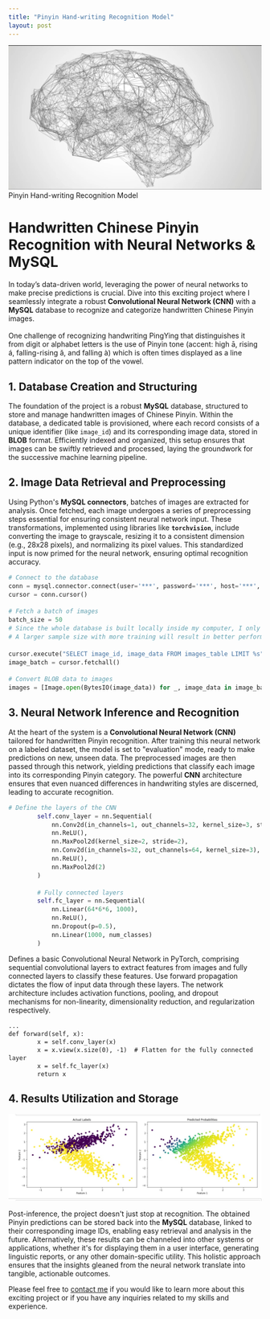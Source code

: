 ```yaml
---
title: "Pinyin Hand-writing Recognition Model"
layout: post
---
```


![NNI](https://github.com/HongchaoHu/HongchaoHu.github.io/blob/master/assets/NNI.jpg?raw=true)
Pinyin Hand-writing Recognition Model


# **Handwritten Chinese Pinyin Recognition with Neural Networks & MySQL**

In today’s data-driven world, leveraging the power of neural networks to make precise predictions is crucial. Dive into this exciting project where I seamlessly integrate a robust **Convolutional Neural Network (CNN)** with a **MySQL** database to recognize and categorize handwritten Chinese Pinyin images. <br>
<br>
One challenge of recognizing handwriting PingYing that distinguishes it from digit or alphabet letters is the use of Pinyin tone (accent: high ā, rising á, falling-rising ǎ, and falling à) which is often times displayed as a line pattern indicator on the top of the vowel.

## 1. **Database Creation and Structuring**
The foundation of the project is a robust **MySQL** database, structured to store and manage handwritten images of Chinese Pinyin. Within the database, a dedicated table is provisioned, where each record consists of a unique identifier (like `image_id`) and its corresponding image data, stored in **BLOB** format. Efficiently indexed and organized, this setup ensures that images can be swiftly retrieved and processed, laying the groundwork for the successive machine learning pipeline.

## 2. **Image Data Retrieval and Preprocessing**
Using Python's **MySQL connectors**, batches of images are extracted for analysis. Once fetched, each image undergoes a series of preprocessing steps essential for ensuring consistent neural network input. These transformations, implemented using libraries like **`torchvision`**, include converting the image to grayscale, resizing it to a consistent dimension (e.g., 28x28 pixels), and normalizing its pixel values. This standardized input is now primed for the neural network, ensuring optimal recognition accuracy.

```Python
# Connect to the database
conn = mysql.connector.connect(user='***', password='***', host='***', database='***')
cursor = conn.cursor()

# Fetch a batch of images
batch_size = 50
# Since the whole database is built locally inside my computer, I only fit 50 sample pictures.
# A larger sample size with more training will result in better performance

cursor.execute("SELECT image_id, image_data FROM images_table LIMIT %s", (batch_size,))
image_batch = cursor.fetchall()

# Convert BLOB data to images
images = [Image.open(BytesIO(image_data)) for _, image_data in image_batch]
```

## 3. **Neural Network Inference and Recognition**
At the heart of the system is a **Convolutional Neural Network (CNN)** tailored for handwritten Pinyin recognition. After training this neural network on a labeled dataset, the model is set to "evaluation" mode, ready to make predictions on new, unseen data. The preprocessed images are then passed through this network, yielding predictions that classify each image into its corresponding Pinyin category. The powerful **CNN** architecture ensures that even nuanced differences in handwriting styles are discerned, leading to accurate recognition.

```Python
# Define the layers of the CNN
        self.conv_layer = nn.Sequential(
            nn.Conv2d(in_channels=1, out_channels=32, kernel_size=3, stride=1, padding=1),
            nn.ReLU(),
            nn.MaxPool2d(kernel_size=2, stride=2),
            nn.Conv2d(in_channels=32, out_channels=64, kernel_size=3),
            nn.ReLU(),
            nn.MaxPool2d(2)
        )
        
        # Fully connected layers
        self.fc_layer = nn.Sequential(
            nn.Linear(64*6*6, 1000),
            nn.ReLU(),
            nn.Dropout(p=0.5),
            nn.Linear(1000, num_classes)
        )
```

Defines a basic Convolutional Neural Network in PyTorch, comprising sequential convolutional layers to extract features from images and fully connected layers to classify these features. Use forward propagation dictates the flow of input data through these layers. The network architecture includes activation functions, pooling, and dropout mechanisms for non-linearity, dimensionality reduction, and regularization respectively.

```
...
def forward(self, x):
        x = self.conv_layer(x)
        x = x.view(x.size(0), -1)  # Flatten for the fully connected layer
        x = self.fc_layer(x)
        return x
```

## 4. **Results Utilization and Storage**

![NNP1](https://github.com/HongchaoHu/HongchaoHu.github.io/blob/master/assets/NNP1.jpg?raw=true)

Post-inference, the project doesn't just stop at recognition. The obtained Pinyin predictions can be stored back into the **MySQL** database, linked to their corresponding image IDs, enabling easy retrieval and analysis in the future. Alternatively, these results can be channeled into other systems or applications, whether it's for displaying them in a user interface, generating linguistic reports, or any other domain-specific utility. This holistic approach ensures that the insights gleaned from the neural network translate into tangible, actionable outcomes.

Please feel free to [contact me](mailto:hohu@ucsd.edu) if you would like to learn more about this exciting project or if you have any inquiries related to my skills and experience.
